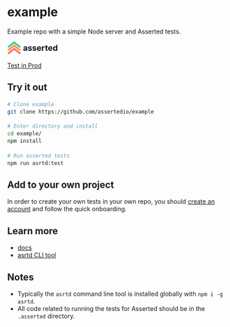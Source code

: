 # example

Example repo with a simple Node server and Asserted tests.

![asserted.io](https://raw.githubusercontent.com/assertedio/example/master/images/logo.png)

[Test in Prod](https://asserted.io)

## Try it out

```bash
# Clone example
git clone https://github.com/assertedio/example

# Enter directory and install
cd example/
npm install

# Run asserted tests
npm run asrtd:test
```

## Add to your own project
In order to create your own tests in your own repo, you should [create an account](https://app.asserted.io) and follow the quick onboarding.

## Learn more
- [docs](https://docs.asserted.io)
- [asrtd CLI tool](https://github.com/assertedio/asrtd)

## Notes

- Typically the `asrtd` command line tool is installed globally with `npm i -g asrtd`.
- All code related to running the tests for Asserted should be in the `.asserted` directory. 
